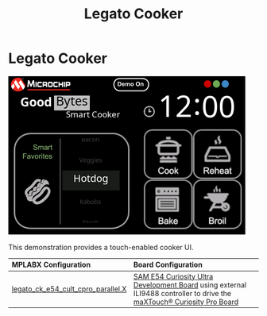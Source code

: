 ﻿---
parent: Example Applications
title: Legato Cooker
nav_order: 1
---

# Legato Cooker

![](./../../docs/html/legato_cooker.png)

This demonstration provides a touch-enabled cooker UI.

|MPLABX Configuration|Board Configuration|
|:-------------------|:------------------|
| [legato_ck_e54_cult_cpro_parallel.X](firmware/legato_ck_e54_cult_cpro_parallel.X/readme.md)| [SAM E54 Curiosity Ultra Development Board](https://www.microchip.com/Developmenttools/ProductDetails/DM320210) using external ILI9488 controller to drive the [maXTouch® Curiosity Pro Board](https://www.microchip.com/Developmenttools/ProductDetails/AC320007) |
